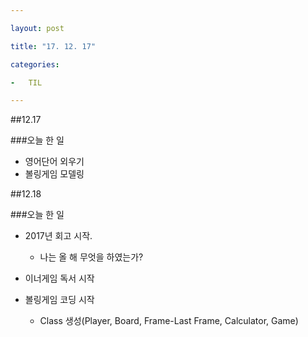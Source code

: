```yaml
---

layout: post

title: "17. 12. 17"

categories:

-	TIL

---
```


##12.17

###오늘 한 일

-	영어단어 외우기
-	볼링게임 모델링

##12.18

###오늘 한 일

-	2017년 회고 시작.

	-	나는 올 해 무엇을 하였는가?

-	이너게임 독서 시작

-	볼링게임 코딩 시작

	-	Class 생성(Player, Board, Frame-Last Frame, Calculator, Game)
